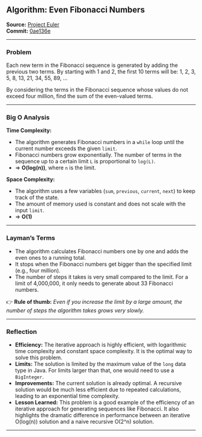 ## Algorithm: Even Fibonacci Numbers

**Source:** [Project Euler](https://projecteuler.net/problem=2)  
**Commit:** [0ae136e](https://github.com/josimar-silva/kaizen/commit/0ae136e045e2914b78ef3507e47cf30f9c95d153)

---

### Problem
Each new term in the Fibonacci sequence is generated by adding the previous two terms. By starting with 1 and 2, the first 10 terms will be: 1, 2, 3, 5, 8, 13, 21, 34, 55, 89, ...

By considering the terms in the Fibonacci sequence whose values do not exceed four million, find the sum of the even-valued terms.

---

### Big O Analysis

**Time Complexity:**  
- The algorithm generates Fibonacci numbers in a `while` loop until the current number exceeds the given `limit`.
- Fibonacci numbers grow exponentially. The number of terms in the sequence up to a certain limit `L` is proportional to `log(L)`.
- ⇒ **O(log(n))**, where `n` is the limit.

**Space Complexity:**  
- The algorithm uses a few variables (`sum`, `previous`, `current`, `next`) to keep track of the state.
- The amount of memory used is constant and does not scale with the input `limit`.
- ⇒ **O(1)**

---

### Layman’s Terms

- The algorithm calculates Fibonacci numbers one by one and adds the even ones to a running total.
- It stops when the Fibonacci numbers get bigger than the specified limit (e.g., four million).
- The number of steps it takes is very small compared to the limit. For a limit of 4,000,000, it only needs to generate about 33 Fibonacci numbers.

👉 **Rule of thumb:** *Even if you increase the limit by a large amount, the number of steps the algorithm takes grows very slowly.*

---

### Reflection

- **Efficiency:** The iterative approach is highly efficient, with logarithmic time complexity and constant space complexity. It is the optimal way to solve this problem.
- **Limits:** The solution is limited by the maximum value of the `long` data type in Java. For limits larger than that, one would need to use a `BigInteger`.
- **Improvements:** The current solution is already optimal. A recursive solution would be much less efficient due to repeated calculations, leading to an exponential time complexity.
- **Lesson Learned:** This problem is a good example of the efficiency of an iterative approach for generating sequences like Fibonacci. It also highlights the dramatic difference in performance between an iterative O(log(n)) solution and a naive recursive O(2^n) solution.

---
